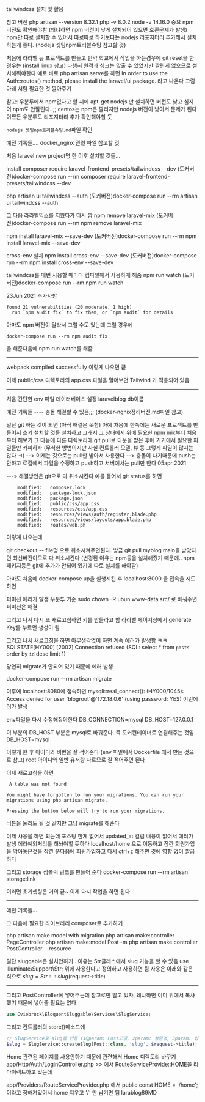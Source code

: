 tailwindcss 설치 및 활용

참고 버전
php artisan --version
8.32.1
php -v
8.0.2
node -v
14.16.0
중요 npm 버전도 확인해야함 (왜냐하면 npm 버전이 낮게 설치되어 있으면 호환문제가 발생)
npm만 따로 설치할 수 있어서 따로따로 하기보다는 nodejs 리포지터리 추가해서 설치하는게 좋다. (nodejs 셋팅npm트러블슈팅 참고할 것)

처음에 라라벨 뉴 프로젝트를 만들고 
만약 학교에서 작업을 하는경우에 git reset을 한 경우는  (install linux 참고)
다행히 원격과 싱크는 맞출 수 있었지만 깔린게 없으므로 설치해줘야한다
예로 바로 php artisan serve를 하면
 In order to use the Auth::routes() method, please install the laravel/ui package.
라고 나온다
그럼 아래 처럼 필요한 것 깔아주기

참고: 우분투에서 npm없다고 할 시에 apt-get nodejs 만 설치하면 
버전도 낮고 심지어 npm도 안깔린다..;; 
centos는 npm은 깔리지만 nodejs 버전이 낮아서 문제가 된다
어쨌든 우분투도 리포지터리 추가 확인해야할 듯

`nodejs 셋팅npm트러블슈팅.md`파일 확인 




예전 기록들.... docker_nginx 관련 파일 참고할 것

처음 laravel new project명  한 이후 설치할 것들...

install
composer require laravel-frontend-presets/tailwindcss --dev
(도커버전)docker-compose run --rm composer require laravel-frontend-presets/tailwindcss --dev 



php artisan ui tailwindcss --auth
(도커버전)docker-compose run --rm artisan ui tailwindcss --auth


그 다음 라라벨믹스를 지웠다가 다시 깜 
npm remove laravel-mix
(도커버전)docker-compose run --rm npm remove laravel-mix

npm install laravel-mix --save-dev
(도커버전)docker-compose run --rm npm install laravel-mix --save-dev

cross-env 설치
npm install cross-env --save-dev 
(도커버전)docker-compose run --rm npm install cross-env --save-dev


tailwindcss를 매번 사용할 때마다 컴파일해서 사용하게 해줌
npm run watch
(도커버전)docker-compose run --rm npm run watch



23Jun 2021 추가사항
```
found 21 vulnerabilities (20 moderate, 1 high)
  run `npm audit fix` to fix them, or `npm audit` for details
```
아마도 npm 버전이 달라서 그럴 수도 있는데 그럴 경우에 
```
docker-compose run --rm npm audit fix
```
을 해준다음에 npm run watch를 해줌



----------------
webpack compiled successfully 이렇게 나오면 끝

이제 public/css 디렉토리의 app.css 파일을 열어보면
Tailwind 가 적용되어 있음

-------------
처음 간단한 env 파일 데이터베이스 설정
laravelblog db이름





예전 기록들 ----
충돌 해결할 수 있음;;; (docker-ngnix정리버전.md파일 참고)

일단 git 하는 것이 되면 (아직 해결은 못함)
아예 처음에 한쪽에는 새로운 프로젝트를 만들어서 초기 설치할 것들 설치하고
그래서 그 상태에서 위에 필요한 npm mix부터 처음부터 해보기
그 다음에 다른 디렉토리에 git pull로 다운을 받은 후에 
거기에서 필요한 파일들만 카피하자 (무식한 방법이지만 사실 컨트롤러 모델, 뷰 등 그렇게 파일이 많지는 않다 ㅋ)
--> 이제는 깃으로는 pull만 받아서 사용한다 
--> 충돌이 나기때문에 push는 안하고 로컬에서 파일을 수정하고 push하고 서버에서는 pull만 한다
05apr 2021

---> 해결방안은 git으로 다 취소시킨다
예를 들어서 git status를 하면
```
	modified:   composer.lock
	modified:   package-lock.json
	modified:   package.json
	modified:   public/css/app.css
	modified:   resources/css/app.css
	modified:   resources/views/auth/register.blade.php
	modified:   resources/views/layouts/app.blade.php
	modified:   routes/web.ph
```
이렇게 나오는데 

git checkout -- file명 으로 취소시켜주면된다. 방금 git pull myblog main을 받았다면 
최신버전이므로 다 취소시킨다
(변경된 이유는 npm등을 설치해줬기 때문에.. npm 패키지등은 git에 추가가 안되어 있기에 따로 설치를 해야함)


아마도 처음에 docker-compose up을 실행시킨 후 
localhost:8000 을 접속을 시도하면 

퍼미션 에러가 발생
우분투 기준
 sudo chown -R ubun:www-data src/
로 바꿔주면 퍼미션은 해결

그리고 나서 다시 또 새로고침하면 키를 만들라고 함
라라벨 페이지상에서 generate Key를 누르면 생성이 됨

그리고 나서 새로고침을 하면 아무생각없이 하면 계속 에러가 발생함 ㅋㅋ
SQLSTATE[HY000] [2002] Connection refused (SQL: select * from `posts` order by `id` desc limit 1) 

당연히 migrate가 안되어 있기 때문에 에러 발생

docker-compose run --rm artisan migrate

이후에 localhost:8080에 접속하면 
 mysqli::real_connect(): (HY000/1045): Access denied for user 'blogroot'@'172.18.0.6' (using password: YES)
 이런에러가 발생

 env파일을 다시 수정해줘야한다
DB_CONNECTION=mysql
DB_HOST=127.0.0.1

이 부분의 DB_HOST 부분은 mysql로 바꿔준다. 즉 도커컨테이너로 연결해주는 것임
DB_HOST=mysql

이렇게 한 후 아이디와 비번을 잘 적어준다 (env 파일에서 Dockerfile 에서 만든 것으로 참고)
root 아이디와 일반 유저랑 다르므로 잘 적어주면 된다

이제 새로고침을 하면 
```
 A table was not found

You might have forgotten to run your migrations. You can run your migrations using php artisan migrate.

Pressing the button below will try to run your migrations.
```
버튼을 눌러도 될 것 같지만 그냥 migrate를 해준다

이제 사용을 하면 되는데 포스팅 한게 없어서 updated_at 컬럼 내용이 없어서 에러가 발생
에러예외처리를 해놔야할 듯하다
localhost/home 으로 이동하고
잠깐 회원가입을 막아놓은것을 잠깐 푼다음에 회원가입하고 다시 ctrl+z 해주면 깃에 영향 없이 깔끔하다

그리고 storage 심볼릭 링크를 만들어 준다
docker-compose run --rm artisan storage:link

이러면 초기셋팅은 거의 끝~
이제 다시 작업을 하면 된다















----------------






예전 기록들...

그 다음에 필요한 라이브러리 composer로 추가하기

php artisan make model with migration
php artisan make:controller PageController
php artisan make:model Post -m
php artisan make:controller PostController --resource



일단  sluggable은 설치안하기 . 이유는 Str클래스에서 slug 기능을 할 수 있음
use Illuminate\Support\Str; 위에 사용한다고 정의하고 사용하면 됨
사용은 아래와 같은 식으로
$slug = Str::slug($request->title)

<!-- cviebrock/eloquent-sluggable 컴포저 설치
composer require cviebrock/eloquent-sluggable -->


___

그리고 PostController에 넣어주는데 참고로만 알고 있자, 왜냐하면 이미 위에서 복사했기 때문에 넣어줄 필요는 없다
```php
use Cviebrock\EloquentSluggable\Services\SlugService;
```
그리고 컨트롤러의 store()메소드에
```php
// SlugService로 slug를 만듬 (1@param: Post모델, 2param: 컬럼명, 3param: 입력받은 title)
$slug = SlugService::createSlug(Post::class, 'slug', $request->title);
```


Home 관련된 페이지를 사용안하기 때문에 
관련해서 Home 디렉토리 바꾸기
app/Http/Auth/LoginController.php >> 에서 
RouteServiceProvide::HOME을 리다이렉트하고 있는데 

app/Providers/RouteServiceProvider.php 에서 
public const HOME = '/home'; 이라고 정해져있어서 home 지우고 '/' 만 남기면 됨
larablog89MD